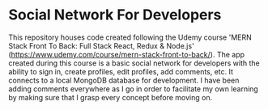 # Social Network For Developers

This repository houses code created following the Udemy course 'MERN Stack Front To Back: Full Stack React, Redux & Node.js' (https://www.udemy.com/course/mern-stack-front-to-back/). The app created during this course is a basic social network for developers with the ability to sign in, create profiles, edit profiles, add comments, etc. It connects to a local MongoDB database for development. I have been adding comments everywhere as I go in order to facilitate my own learning by making sure that I grasp every concept before moving on.
